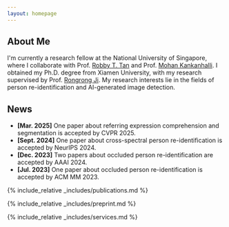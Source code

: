 ```yaml
---
layout: homepage
---
```


## About Me

I'm currently a research fellow at the National University of Singapore, where I collaborate with Prof. [Robby T. Tan](https://tanrobby.github.io/) and Prof. [Mohan Kankanhalli](https://www.comp.nus.edu.sg/~mohan/). I obtained my Ph.D. degree from Xiamen University, with my research supervised by Prof. [Rongrong Ji](https://mac.xmu.edu.cn/rrji_en/). My research interests lie in the fields of person re-identification and AI-generated image detection.

## News
- **[Mar. 2025]** One paper about referring expression comprehension and segmentation is accepted by CVPR 2025.
- **[Sept. 2024]** One paper about cross-spectral person re-identification is accepted by NeurIPS 2024.
- **[Dec. 2023]** Two papers about occluded person re-identification are accepted by AAAI 2024.
- **[Jul. 2023]** One paper about occluded person re-identification is accepted by ACM MM 2023.

{% include_relative _includes/publications.md %}

{% include_relative _includes/preprint.md %}

{% include_relative _includes/services.md %}


